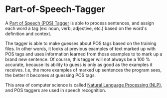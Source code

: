 # Part-of-Speech-Tagger
A [Part of Speech (POS) Tagger](https://en.wikipedia.org/wiki/Part-of-speech_tagging#:~:text=In%20corpus%20linguistics%2C%20part%2Dof,its%20definition%20and%20its%20context) is able to process sentences, and assign each word a tag (ex: noun, verb, adjective, etc.) based on the word's definition and context.

The tagger is able to make guesses about POS tags based on the training files. In other words, it looks at previous examples of text marked up with POS tags and uses information learned from those examples to to mark up a brand new sentence. Of course, this tagger will not always be a 100 % accurate, because its ability to guess is only as good as the examples it receives. I.e, the more examples of marked up sentences the program sees, the better it becomes at guessing POS tags. 

This area of computer science is called [Natural Language Processing (NLP)](https://en.wikipedia.org/wiki/Natural_language_processing), and POS taggers are used in speech recognition. 
